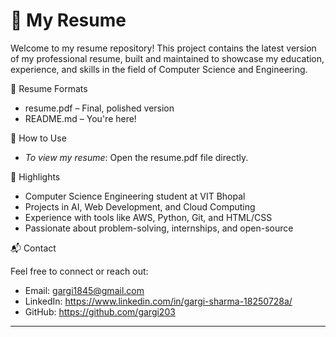# 💼 My Resume

Welcome to my resume repository! This project contains the latest version of my professional resume, built and maintained to showcase my education, experience, and skills in the field of Computer Science and Engineering.

📄 Resume Formats
- resume.pdf – Final, polished version 
- README.md – You're here!

  
🔧 How to Use
- *To view my resume*: Open the resume.pdf file directly.


📌 Highlights
- Computer Science Engineering student at VIT Bhopal
- Projects in AI, Web Development, and Cloud Computing
- Experience with tools like AWS, Python, Git, and HTML/CSS
- Passionate about problem-solving, internships, and open-source


📬 Contact

Feel free to connect or reach out:

- Email: gargi1845@gmail.com 
- LinkedIn: https://www.linkedin.com/in/gargi-sharma-18250728a/
- GitHub: https://github.com/gargi203

---

